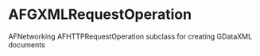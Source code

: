 AFGXMLRequestOperation
======================

AFNetworking AFHTTPRequestOperation subclass for creating GDataXML documents